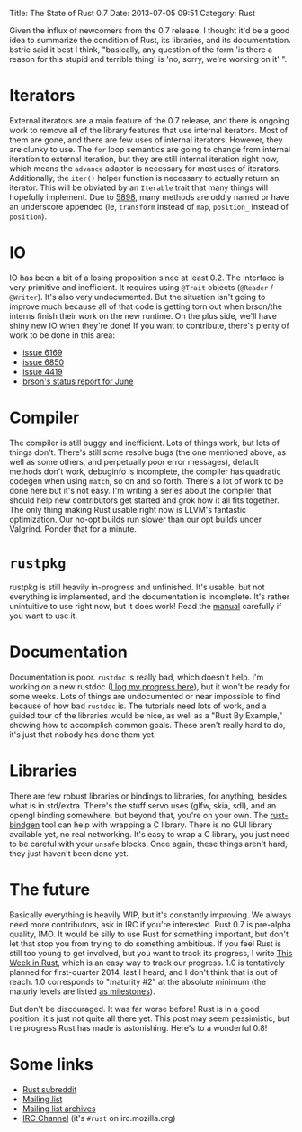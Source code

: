 Title: The State of Rust 0.7
Date: 2013-07-05 09:51
Category: Rust

Given the influx of newcomers from the 0.7 release, I thought it'd be a good
idea to summarize the condition of Rust, its libraries, and its documentation.
bstrie said it best I think, "basically, any question of the form 'is there a
reason for this stupid and terrible thing' is 'no, sorry, we're working on
it'&nbsp;".

<!-- more -->

# Iterators

External iterators are a main feature of the 0.7 release, and there is ongoing
work to remove all of the library features that use internal iterators. Most
of them are gone, and there are few uses of internal iterators. However, they
are clunky to use. The `for` loop semantics are going to change from internal
iteration to external iteration, but they are still internal iteration right
now, which means the `advance` adaptor is necessary for most uses of
iterators. Additionally, the `iter()` helper function is necessary to actually
return an iterator. This will be obviated by an `Iterable` trait that many
things will hopefully implement. Due to
[5898](https://github.com/mozilla/rust/issues/5898), many methods are oddly
named or have an underscore appended (ie, `transform` instead of `map`,
`position_` instead of `position`).

# IO

IO has been a bit of a losing proposition since at least 0.2. The interface is
very primitive and inefficient. It requires using `@Trait` objects (`@Reader`
/ `@Writer`). It's also very undocumented. But the situation isn't going to
improve much because all of that code is getting torn out when brson/the
interns finish their work on the new runtime. On the plus side, we'll have
shiny new IO when they're done! If you want to contribute, there's plenty of
work to be done in this area:

- [issue 6169](https://github.com/mozilla/rust/issues/6169)
- [issue 6850](https://github.com/mozilla/rust/issues/6850)
- [issue 4419](https://github.com/mozilla/rust/issues/4419)
- [brson's status report for June](https://mail.mozilla.org/pipermail/rust-dev/2013-May/004305.html)

# Compiler

The compiler is still buggy and inefficient. Lots of things work, but lots of
things don't. There's still some resolve bugs (the one mentioned above, as
well as some others, and perpetually poor error messages), default methods
don't work, debuginfo is incomplete, the compiler has quadratic codegen when
using `match`, so on and so forth. There's a lot of work to be done here but
it's not easy. I'm writing a series about the compiler that should help new
contributors get started and grok how it all fits together. The only thing
making Rust usable right now is LLVM's fantastic optimization. Our no-opt
builds run slower than our opt builds under Valgrind. Ponder that for a
minute.

# `rustpkg`

rustpkg is still heavily in-progress and unfinished. It's usable, but not
everything is implemented, and the documentation is incomplete. It's rather
unintuitive to use right now, but it does work! Read the
[manual](https://github.com/mozilla/rust/blob/master/doc/rustpkg.md) carefully
if you want to use it.

# Documentation

Documentation is poor. `rustdoc` is really bad, which doesn't help. I'm
working on a new rustdoc ([I log my progress
here](http://rustlog.octayn.net)), but it won't be ready for some weeks. Lots
of things are undocumented or near impossible to find because of how bad
`rustdoc` is. The tutorials need lots of work, and a guided tour of the
libraries would be nice, as well as a "Rust By Example," showing how to
accomplish common goals. These aren't really hard to do, it's just that nobody
has done them yet.

# Libraries

There are few robust libraries or bindings to libraries, for anything, besides
what is in std/extra. There's the stuff servo uses (glfw, skia, sdl), and an
opengl binding somewhere, but beyond that, you're on your own. The
[rust-bindgen](https://github.com/crabtw/rust-bindgen) tool can help with
wrapping a C library. There is no GUI library available yet, no real
networking. It's easy to wrap a C library, you just need to be careful with
your `unsafe` blocks. Once again, these things aren't hard, they just haven't
been done yet.

# The future

Basically everything is heavily WIP, but it's constantly improving. We always
need more contributors, ask in IRC if you're interested. Rust 0.7 is pre-alpha
quality, IMO. It would be silly to use Rust for something important, but don't
let that stop you from trying to do something ambitious. If you feel Rust is
still too young to get involved, but you want to track its progress, I write
[This Week in Rust](http://cmr.github.io/blog/categories/this-week-in-rust/),
which is an easy way to track our progress. 1.0 is tentatively planned for
first-quarter 2014, last I heard, and I don't think that is out of reach. 1.0
corresponds to "maturity #2" at the absolute minimum (the maturiy levels are
listed [as milestones](https://github.com/mozilla/rust/issues/milestones)).

But don't be discouraged. It was far worse before! Rust is in a good position,
it's just not quite all there yet. This post may seem pessimistic, but the
progress Rust has made is astonishing. Here's to a wonderful 0.8!

# Some links

- [Rust subreddit](http://www.reddit.com/r/rust/)
- [Mailing list](https://mail.mozilla.org/listinfo/rust-dev)
- [Mailing list archives](http://blog.gmane.org/gmane.comp.lang.rust.devel)
- [IRC
  Channel](http://chat.mibbit.com/?server=irc.mozilla.org&channel=%23rust)
  (it's `#rust` on irc.mozilla.org)
